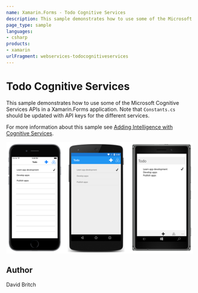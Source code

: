 ```yaml
---
name: Xamarin.Forms - Todo Cognitive Services
description: This sample demonstrates how to use some of the Microsoft Cognitive Services APIs in a Xamarin.Forms application. Note that Constants.cs should be...
page_type: sample
languages:
- csharp
products:
- xamarin
urlFragment: webservices-todocognitiveservices
---
```

# Todo Cognitive Services

This sample demonstrates how to use some of the Microsoft Cognitive Services APIs in a Xamarin.Forms application. Note that `Constants.cs` should be updated with API keys for the different services.

For more information about this sample see [Adding Intelligence with Cognitive Services](https://developer.xamarin.com/guides/xamarin-forms/web-services/cognitive-services/).

![Todo Cognitive Services application screenshot](Screenshots/01All.png "Todo Cognitive Services application screenshot")

## Author

David Britch
